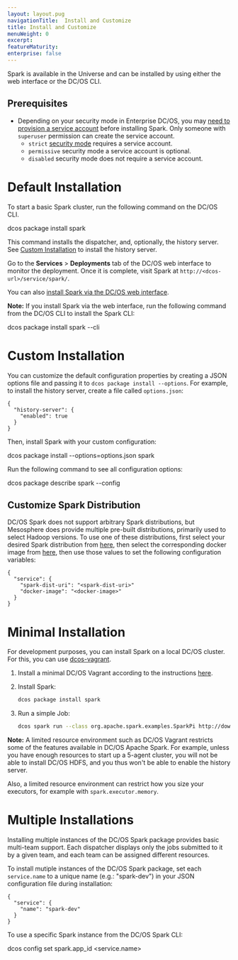 ```yaml
---
layout: layout.pug
navigationTitle:  Install and Customize
title: Install and Customize
menuWeight: 0
excerpt:
featureMaturity:
enterprise: false
---
```


<!-- This source repo for this topic is https://github.com/mesosphere/spark-build -->


Spark is available in the Universe and can be installed by using either the web interface or the DC/OS CLI.

##  <a name="install-enterprise"></a>Prerequisites

- Depending on your security mode in Enterprise DC/OS, you may [need to provision a service account](/services/spark/spark-auth/) before installing Spark. Only someone with `superuser` permission can create the service account.
	- `strict` [security mode](/1.9/installing/ent/custom/configuration/configuration-parameters/#security-and-authentication) requires a service account.  
	- `permissive` security mode a service account is optional.
	- `disabled` security mode does not require a service account.

# Default Installation

To start a basic Spark cluster, run the following command on the DC/OS CLI.

   dcos package install spark

This command installs the dispatcher, and, optionally, the history server. See [Custom Installation][7] to install the history server.

Go to the **Services** > **Deployments** tab of the DC/OS web interface to monitor the deployment. Once it is
complete, visit Spark at `http://<dcos-url>/service/spark/`.

You can also [install Spark via the DC/OS web interface](/1.9/gui/universe).

**Note:** If you install Spark via the web interface, run the following command from the DC/OS CLI to install the Spark CLI:

   dcos package install spark --cli

<a name="custom"></a>

# Custom Installation

You can customize the default configuration properties by creating a JSON options file and passing it to `dcos package install --options`. For example, to install the history server, create a file called `options.json`:

    {
      "history-server": {
        "enabled": true
      }
    }

Then, install Spark with your custom configuration:

   dcos package install --options=options.json spark

Run the following command to see all configuration options:

   dcos package describe spark --config

## Customize Spark Distribution

DC/OS Spark does not support arbitrary Spark distributions, but Mesosphere does provide multiple pre-built distributions, primarily used to select Hadoop versions.  To use one of these distributions, first select your desired Spark distribution from [here](https://github.com/mesosphere/spark-build/blob/master/docs/spark-versions.md), then select the corresponding docker image from [here](https://hub.docker.com/r/mesosphere/spark/tags/), then use those values to set the following configuration variables:

    {
      "service": {
        "spark-dist-uri": "<spark-dist-uri>"
        "docker-image": "<docker-image>"
      }
    }

# Minimal Installation

For development purposes, you can install Spark on a local DC/OS cluster. For this, you can use [dcos-vagrant][16].

1. Install a minimal DC/OS Vagrant according to the instructions [here][16].

1. Install Spark:

   ```bash
   dcos package install spark
   ```

1. Run a simple Job:

   ```bash
   dcos spark run --class org.apache.spark.examples.SparkPi http://downloads.mesosphere.com.s3.amazonaws.com/assets/spark/spark-examples_2.10-1.5.0.jar"
   ```

**Note:** A limited resource environment such as DC/OS Vagrant restricts some of the features available in DC/OS Apache Spark.  For example, unless you have enough resources to start up a 5-agent cluster, you will not be able to install DC/OS HDFS, and you thus won't be able to enable the history server.

Also, a limited resource environment can restrict how you size your executors, for example with `spark.executor.memory`.


# Multiple Installations

Installing multiple instances of the DC/OS Spark package provides basic multi-team support. Each dispatcher displays only the jobs submitted to it by a given team, and each team can be assigned different resources.

To install mutiple instances of the DC/OS Spark package, set each `service.name` to a unique name (e.g.: "spark-dev") in your JSON configuration file during installation:

    {
      "service": {
        "name": "spark-dev"
      }
    }

To use a specific Spark instance from the DC/OS Spark CLI:

   dcos config set spark.app_id <service.name>

 [7]: #custom
 [16]: https://github.com/mesosphere/dcos-vagrant
